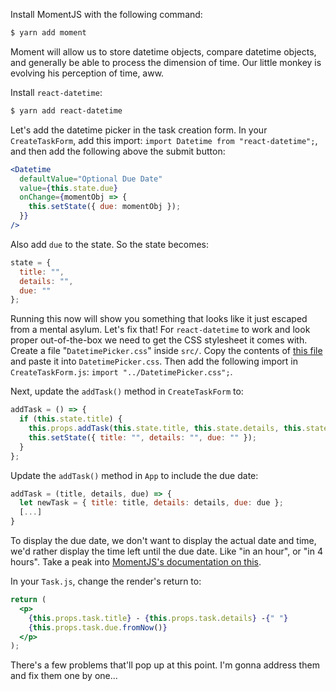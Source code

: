 Install MomentJS with the following command:

```bash
$ yarn add moment
```

Moment will allow us to store datetime objects, compare datetime objects, and generally be able to process the dimension of time. Our little monkey is evolving his perception of time, aww.

Install `react-datetime`:

```bash
$ yarn add react-datetime
```

Let's add the datetime picker in the task creation form. In your `CreateTaskForm`, add this import: `import Datetime from "react-datetime";`, and then add the following above the submit button:

```jsx
<Datetime
  defaultValue="Optional Due Date"
  value={this.state.due}
  onChange={momentObj => {
    this.setState({ due: momentObj });
  }}
/>
```

Also add `due` to the state. So the state becomes:

```jsx
state = {
  title: "",
  details: "",
  due: ""
};
```

Running this now will show you something that looks like it just escaped from a mental asylum. Let's fix that! For `react-datetime` to work and look proper out-of-the-box we need to get the CSS stylesheet it comes with. Create a file "`DatetimePicker.css`" inside `src/`. Copy the contents of [this file](https://github.com/YouCanBookMe/react-datetime/blob/master/css/react-datetime.css) and paste it into `DatetimePicker.css`. Then add the following import in `CreateTaskForm.js`: `import "../DatetimePicker.css";`.

Next, update the `addTask()` method in `CreateTaskForm` to:

```jsx
addTask = () => {
  if (this.state.title) {
    this.props.addTask(this.state.title, this.state.details, this.state.due);
    this.setState({ title: "", details: "", due: "" });
  }
};
```

Update the `addTask()` method in `App` to include the due date:

```jsx
addTask = (title, details, due) => {
  let newTask = { title: title, details: details, due: due };
  [...]
}
```

To display the due date, we don't want to display the actual date and time, we'd rather display the time left until the due date. Like "in an hour", or "in 4 hours". Take a peak into [MomentJS's documentation on this](https://momentjs.com/docs/#/displaying/fromnow/).

In your `Task.js`, change the render's return to:

```jsx
return (
  <p>
    {this.props.task.title} - {this.props.task.details} -{" "}
    {this.props.task.due.fromNow()}
  </p>
);
```

There's a few problems that'll pop up at this point. I'm gonna address them and fix them one by one...

